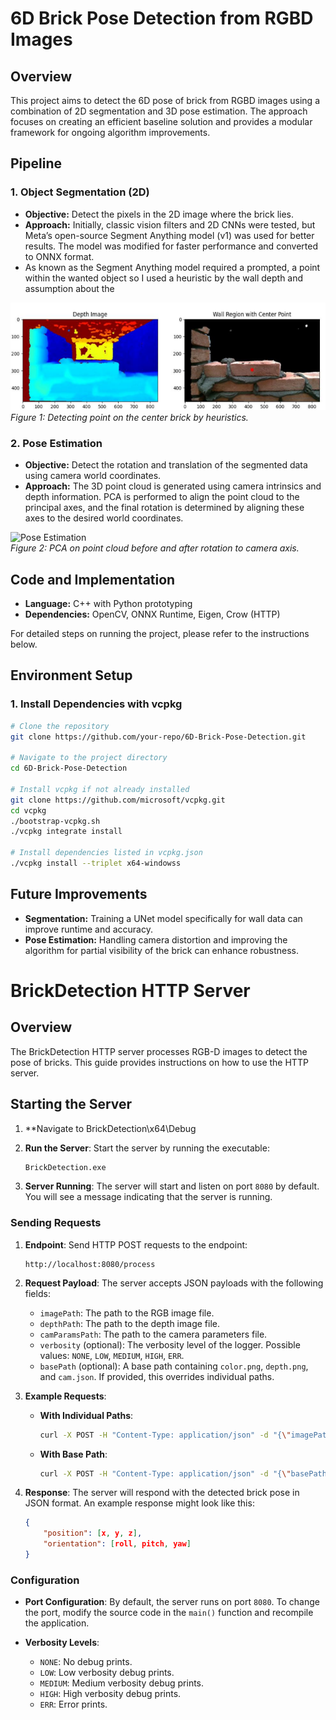 # 6D Brick Pose Detection from RGBD Images

## Overview

This project aims to detect the 6D pose of brick from RGBD images using a combination of 2D segmentation and 3D pose estimation. The approach focuses on creating an efficient baseline solution and provides a modular framework for ongoing algorithm improvements.

## Pipeline

### 1. Object Segmentation (2D)

- **Objective:** Detect the pixels in the 2D image where the brick lies.
- **Approach:** Initially, classic vision filters and 2D CNNs were tested, but Meta’s open-source Segment Anything model (v1) was used for better results. The model was modified for faster performance and converted to ONNX format.
- As known as the Segment Anything model required a prompted, a point within the wanted object so I used a heuristic by the wall depth and assumption about the   

![2D Segmentation](\assets\detect_point_heuristic.png)  
*Figure 1: Detecting point on the center brick by heuristics.*


### 2. Pose Estimation

- **Objective:** Detect the rotation and translation of the segmented data using camera world coordinates.
- **Approach:** The 3D point cloud is generated using camera intrinsics and depth information. PCA is performed to align the point cloud to the principal axes, and the final rotation is determined by aligning these axes to the desired world coordinates.

![Pose Estimation](path/to/Fig2_image.png)  
*Figure 2: PCA on point cloud before and after rotation to camera axis.*

## Code and Implementation

- **Language:** C++ with Python prototyping
- **Dependencies:** OpenCV, ONNX Runtime, Eigen, Crow (HTTP)

For detailed steps on running the project, please refer to the instructions below.

## Environment Setup

### 1. Install Dependencies with vcpkg

```bash
# Clone the repository
git clone https://github.com/your-repo/6D-Brick-Pose-Detection.git

# Navigate to the project directory
cd 6D-Brick-Pose-Detection

# Install vcpkg if not already installed
git clone https://github.com/microsoft/vcpkg.git
cd vcpkg
./bootstrap-vcpkg.sh
./vcpkg integrate install

# Install dependencies listed in vcpkg.json
./vcpkg install --triplet x64-windowss
```
## Future Improvements

- **Segmentation:** Training a UNet model specifically for wall data can improve runtime and accuracy.
- **Pose Estimation:** Handling camera distortion and improving the algorithm for partial visibility of the brick can enhance robustness.



# BrickDetection HTTP Server

## Overview

The BrickDetection HTTP server processes RGB-D images to detect the pose of bricks. This guide provides instructions on how to use the HTTP server.

## Starting the Server

1. **Navigate to BrickDetection\x64\Debug

2. **Run the Server**:
   Start the server by running the executable:
   ```sh
   BrickDetection.exe
   ```

3. **Server Running**:
   The server will start and listen on port `8080` by default. You will see a message indicating that the server is running.

### Sending Requests

1. **Endpoint**:
   Send HTTP POST requests to the endpoint:
   ```
   http://localhost:8080/process
   ```

2. **Request Payload**:
   The server accepts JSON payloads with the following fields:

   - `imagePath`: The path to the RGB image file.
   - `depthPath`: The path to the depth image file.
   - `camParamsPath`: The path to the camera parameters file.
   - `verbosity` (optional): The verbosity level of the logger. Possible values: `NONE`, `LOW`, `MEDIUM`, `HIGH`, `ERR`.
   - `basePath` (optional): A base path containing `color.png`, `depth.png`, and `cam.json`. If provided, this overrides individual paths.

3. **Example Requests**:

   - **With Individual Paths**:
     ```sh
     curl -X POST -H "Content-Type: application/json" -d "{\"imagePath\": \"C:\\path\\to\\color.png\", \"depthPath\": \"C:\\path\\to\\depth.png\", \"camParamsPath\": \"C:\\path\\to\\cam.json\", \"verbosity\": \"HIGH\"}" http://localhost:8080/process
     ```

   - **With Base Path**:
     ```sh
     curl -X POST -H "Content-Type: application/json" -d "{\"basePath\": \"C:\\path\\to\\base\\\\\", \"verbosity\": \"LOW\"}" http://localhost:8080/process
     ```

4. **Response**:
   The server will respond with the detected brick pose in JSON format. An example response might look like this:
   ```json
   {
       "position": [x, y, z],
       "orientation": [roll, pitch, yaw]
   }
   ```

### Configuration

- **Port Configuration**:
  By default, the server runs on port `8080`. To change the port, modify the source code in the `main()` function and recompile the application.

- **Verbosity Levels**:
  - `NONE`: No debug prints.
  - `LOW`: Low verbosity debug prints.
  - `MEDIUM`: Medium verbosity debug prints.
  - `HIGH`: High verbosity debug prints.
  - `ERR`: Error prints.

